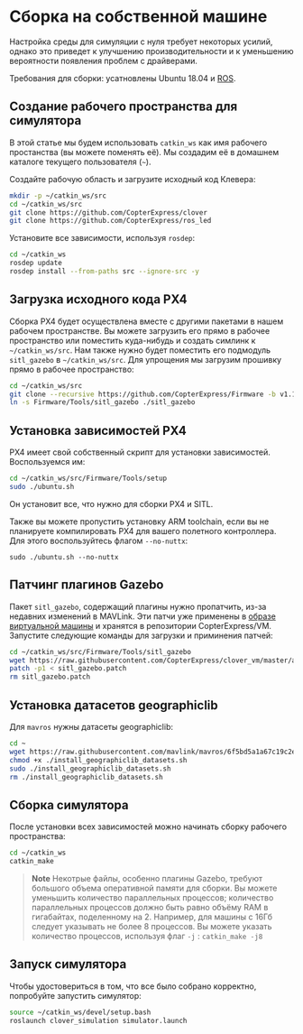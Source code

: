 # Сборка на собственной машине

Настройка среды для симуляции с нуля требует некоторых усилий, однако это приведет к улучшению производительности и к уменьшению вероятности появления проблем с драйверами.  

Требования для сборки: усатновлены Ubuntu 18.04 и [ROS](ros-install.md).

## Создание рабочего пространства для симулятора

В этой статье мы будем использовать `catkin_ws` как имя рабочего простанства (вы можете поменять её). Мы создадим её в домашнем каталоге текущего пользователя (`~`).

Создайте рабочую область и загрузите исходный код Клевера:

```bash
mkdir -p ~/catkin_ws/src
cd ~/catkin_ws/src
git clone https://github.com/CopterExpress/clover
git clone https://github.com/CopterExpress/ros_led
```

Установите все зависимости, используя `rosdep`:

```bash
cd ~/catkin_ws
rosdep update
rosdep install --from-paths src --ignore-src -y
```

## Загрузка исходного кода PX4

Сборка PX4 будет осуществлена вместе с другими пакетами в нашем рабочем пространстве. Вы можете загрузить его прямо в рабочее пространство или поместить куда-нибудь и создать симлинк к `~/catkin_ws/src`. Нам также нужно будет поместить его подмодуль `sitl_gazebo` в `~/catkin_ws/src`. Для упрощения мы загрузим прошивку прямо в рабочее пространство:

```bash
cd ~/catkin_ws/src
git clone --recursive https://github.com/CopterExpress/Firmware -b v1.10.1-clever
ln -s Firmware/Tools/sitl_gazebo ./sitl_gazebo
```

## Установка зависимостей PX4

PX4 имеет свой собственный скрипт для установки зависимостей. Воспользуемся им:

```bash
cd ~/catkin_ws/src/Firmware/Tools/setup
sudo ./ubuntu.sh
```

Он установит все, что нужно для сборки PX4 и SITL.

Также вы можете пропустить установку ARM toolchain, если вы не планируете компилировать PX4 для вашего полетного контроллера. Для этого воспользуйтесь флагом `--no-nuttx`:

```
sudo ./ubuntu.sh --no-nuttx
```

## Патчинг плагинов Gazebo

Пакет `sitl_gazebo`, содержащий плагины нужно пропатчить, из-за недавних изменений в MAVLink. Эти патчи уже применены в [образе виртуальной машины](simulation_vm.md) и хранятся в репозитории CopterExpress/VM. Запустите следующие команды для загрузки и приминения патчей:

```bash
cd ~/catkin_ws/src/Firmware/Tools/sitl_gazebo  
wget https://raw.githubusercontent.com/CopterExpress/clover_vm/master/assets/patches/sitl_gazebo.patch  
patch -p1 < sitl_gazebo.patch
rm sitl_gazebo.patch  
```

## Установка датасетов geographiclib

Для `mavros` нужны датасеты geographiclib:

```bash
cd ~
wget https://raw.githubusercontent.com/mavlink/mavros/6f5bd5a1a67c19c2e605f33de296b1b1be9d02fc/mavros/scripts/install_geographiclib_datasets.sh  
chmod +x ./install_geographiclib_datasets.sh
sudo ./install_geographiclib_datasets.sh
rm ./install_geographiclib_datasets.sh
```

## Сборка симулятора

После установки всех зависимостей можно начинать сборку рабочего пространства:

```bash
cd ~/catkin_ws
catkin_make
```

> **Note** Некотрые файлы, особенно плагины Gazebo, требуют большого объема оперативной памяти для сборки. Вы можете уменьшить количество параллельных процессов; количество параллельных процессов должно быть равно объёму RAM в гигабайтах, поделенному на 2. Например, для машины с 16Гб следует указывать не более 8 процессов. Вы можете указать количество процессов, используя флаг `-j` : ```catkin_make -j8```

## Запуск симулятора

Чтобы удостовериться в том, что все было собрано корректно, попробуйте запустить симулятор:

```bash
source ~/catkin_ws/devel/setup.bash
roslaunch clover_simulation simulator.launch
```
